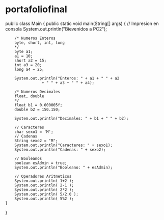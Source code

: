 # portafoliofinal
public class Main {
    public static void main(String[] args) {
        // Impresion en consola
        System.out.println("Bievenidos a PC2");

        /* Numeros Enteros
        byte, short, int, long
        */
        byte a1;
        a1 = 10;
        short a2 = 15;
        int a3 = 20;
        long a4 = 25;

        System.out.println("Enteros: " + a1 + " " + a2
                    + " " + a3 + " " + a4);

        /* Numeros Decimales
        float, double
        */
        float b1 = 0.000005f;
        double b2 = 150.150;

        System.out.println("Decimales: " + b1 + " " + b2);

        // Caracteres
        char sexo1 = 'M';
        // Cadenas
        String sexo2 = "M";
        System.out.println("Caracteres: " + sexo1);
        System.out.println("Cadenas: " + sexo2);

        // Booleanos
        boolean esAdmin = true;
        System.out.println("Booleano: " + esAdmin);

        // Operadores Aritmeticos
        System.out.println( 1+2 );
        System.out.println( 2-1 );
        System.out.println( 2*2 );
        System.out.println( 5/2.0 );
        System.out.println( 5%2 );
    }
}
